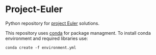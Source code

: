 Project-Euler
=======================
Python repository for [project Euler](https://projecteuler.net) solutions.

This repository uses [conda](https://www.anaconda.com) for package managment. To install conda environment and required libraries use:

```
conda create -f environment.yml
```
